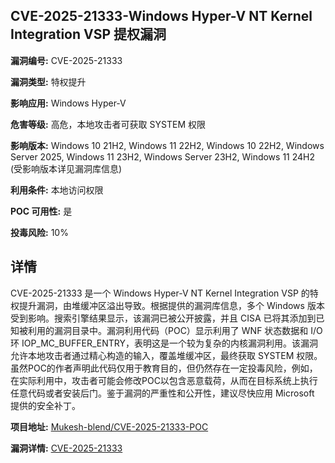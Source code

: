 ## CVE-2025-21333-Windows Hyper-V NT Kernel Integration VSP 提权漏洞

**漏洞编号:** CVE-2025-21333

**漏洞类型:** 特权提升

**影响应用:** Windows Hyper-V

**危害等级:** 高危，本地攻击者可获取 SYSTEM 权限

**影响版本:** Windows 10 21H2, Windows 11 22H2, Windows 10 22H2, Windows Server 2025, Windows 11 23H2, Windows Server 23H2, Windows 11 24H2 (受影响版本详见漏洞库信息)

**利用条件:** 本地访问权限

**POC 可用性:** 是

**投毒风险:** 10%

## 详情

CVE-2025-21333 是一个 Windows Hyper-V NT Kernel Integration VSP 的特权提升漏洞，由堆缓冲区溢出导致。根据提供的漏洞库信息，多个 Windows 版本受到影响。搜索引擎结果显示，该漏洞已被公开披露，并且 CISA 已将其添加到已知被利用的漏洞目录中。漏洞利用代码（POC）显示利用了 WNF 状态数据和 I/O 环 IOP_MC_BUFFER_ENTRY，表明这是一个较为复杂的内核漏洞利用。该漏洞允许本地攻击者通过精心构造的输入，覆盖堆缓冲区，最终获取 SYSTEM 权限。虽然POC的作者声明此代码仅用于教育目的，但仍然存在一定投毒风险，例如，在实际利用中，攻击者可能会修改POC以包含恶意载荷，从而在目标系统上执行任意代码或者安装后门。鉴于漏洞的严重性和公开性，建议尽快应用 Microsoft 提供的安全补丁。

**项目地址:** [Mukesh-blend/CVE-2025-21333-POC](https://github.com/Mukesh-blend/CVE-2025-21333-POC)

**漏洞详情:** [CVE-2025-21333](https://nvd.nist.gov/vuln/detail/CVE-2025-21333)